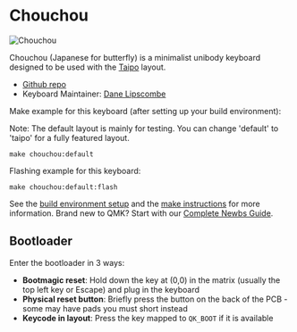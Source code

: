 # Chouchou

![Chouchou](https://i.imgur.com/BYk2n5Ch.jpeg)

Chouchou (Japanese for butterfly) is a minimalist unibody keyboard designed to be used with the [Taipo](https://inkeys.wiki/en/keymaps/taipo) layout.

- [Github repo](https://github.com/dlip/chouchou)
- Keyboard Maintainer: [Dane Lipscombe](https://github.com/dlip)

Make example for this keyboard (after setting up your build environment):

Note: The default layout is mainly for testing. You can change 'default' to 'taipo' for a fully featured layout. 

    make chouchou:default

Flashing example for this keyboard:

    make chouchou:default:flash

See the [build environment setup](https://docs.qmk.fm/#/getting_started_build_tools) and the [make instructions](https://docs.qmk.fm/#/getting_started_make_guide) for more information. Brand new to QMK? Start with our [Complete Newbs Guide](https://docs.qmk.fm/#/newbs).

## Bootloader

Enter the bootloader in 3 ways:

* **Bootmagic reset**: Hold down the key at (0,0) in the matrix (usually the top left key or Escape) and plug in the keyboard
* **Physical reset button**: Briefly press the button on the back of the PCB - some may have pads you must short instead
* **Keycode in layout**: Press the key mapped to `QK_BOOT` if it is available